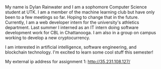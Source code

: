 My name is Dylan Rainwater and I am a sophomore Computer Science student at UTK. 
I am a member of the machine learning club but have only been to a few meetings so far. Hoping to change that in the future.
Currently, I am a web developer intern for the university's athletics department. Last summer I interned as an IT intern doing
software development work for CBL in Chattanooga. I am also in a group on campus working to develop a new cryptocurrency.

I am interested in artificial intelligence, software engineering, and blockchain technology. I'm excited to learn some cool
stuff this semester!

My external ip address for assignment 1: http://35.231.108.127/
